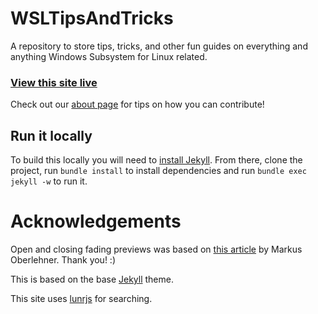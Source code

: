 # WSLTipsAndTricks

A repository to store tips, tricks, and other fun guides on everything and anything Windows Subsystem for Linux related.

### [View this site live](https://craigloewen-msft.github.io/WSLTipsAndTricks/)

Check out our [about page]() for tips on how you can contribute!

## Run it locally

To build this locally you will need to [install Jekyll](https://jekyllrb.com/docs/installation/). From there, clone the project, run `bundle install` to install dependencies and run `bundle exec jekyll -w` to run it.

# Acknowledgements

Open and closing fading previews was based on [this article](https://markus.oberlehner.net/blog/transition-to-height-auto-with-vue/) by Markus Oberlehner. Thank you! :)

This is based on the base [Jekyll](https://github.com/jekyll) theme. 

This site uses [lunrjs](https://lunrjs.com/) for searching.